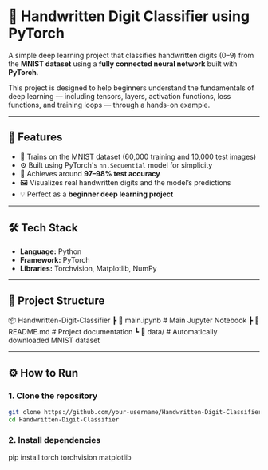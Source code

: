 # 🧠 Handwritten Digit Classifier using PyTorch

A simple deep learning project that classifies handwritten digits (0–9) from the **MNIST dataset** using a **fully connected neural network** built with **PyTorch**.

This project is designed to help beginners understand the fundamentals of deep learning — including tensors, layers, activation functions, loss functions, and training loops — through a hands-on example.

---

## 🚀 Features

- 🧩 Trains on the MNIST dataset (60,000 training and 10,000 test images)
- ⚙️ Built using PyTorch's `nn.Sequential` model for simplicity
- 🧠 Achieves around **97–98% test accuracy**
- 🖼️ Visualizes real handwritten digits and the model’s predictions
- 💡 Perfect as a **beginner deep learning project**

---

## 🛠️ Tech Stack

- **Language:** Python  
- **Framework:** PyTorch  
- **Libraries:** Torchvision, Matplotlib, NumPy  

---

## 📂 Project Structure
📦 Handwritten-Digit-Classifier
┣ 📜 main.ipynb # Main Jupyter Notebook
┣ 📜 README.md # Project documentation
┗ 📂 data/ # Automatically downloaded MNIST dataset


---

## ⚙️ How to Run

### 1. Clone the repository
```bash
git clone https://github.com/your-username/Handwritten-Digit-Classifier.git
cd Handwritten-Digit-Classifier
```

### 2. Install dependencies
pip install torch torchvision matplotlib

